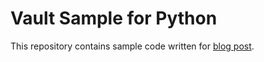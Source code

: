 # Vault Sample for Python

This repository contains sample code written for [blog post](https://kciter.so/posts/encrypted-vault-system).
